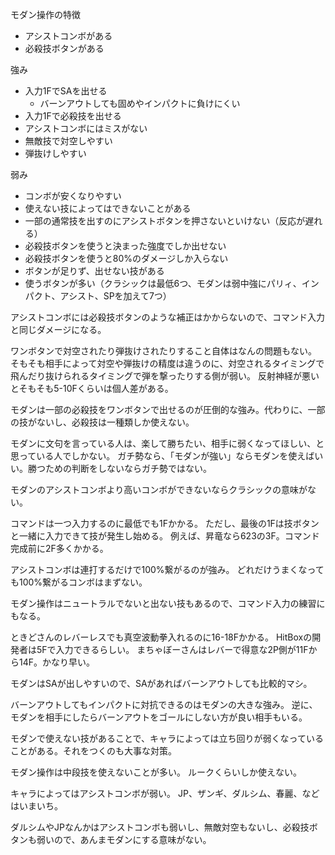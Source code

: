 モダン操作の特徴

- アシストコンボがある
- 必殺技ボタンがある

強み

- 入力1FでSAを出せる
  - バーンアウトしても固めやインパクトに負けにくい
- 入力1Fで必殺技を出せる
- アシストコンボにはミスがない
- 無敵技で対空しやすい
- 弾抜けしやすい

弱み

- コンボが安くなりやすい
- 使えない技によってはできないことがある
- 一部の通常技を出すのにアシストボタンを押さないといけない（反応が遅れる）
- 必殺技ボタンを使うと決まった強度でしか出せない
- 必殺技ボタンを使うと80%のダメージしか入らない
- ボタンが足りず、出せない技がある
- 使うボタンが多い（クラシックは最低6つ、モダンは弱中強にパリィ、インパクト、アシスト、SPを加えて7つ）

アシストコンボには必殺技ボタンのような補正はかからないので、コマンド入力と同じダメージになる。

ワンボタンで対空されたり弾抜けされたりすること自体はなんの問題もない。
そもそも相手によって対空や弾抜けの精度は違うのに、対空されるタイミングで飛んだり抜けられるタイミングで弾を撃ったりする側が弱い。
反射神経が悪いとそもそも5-10Fくらいは個人差がある。

モダンは一部の必殺技をワンボタンで出せるのが圧倒的な強み。代わりに、一部の技がないし、必殺技は一種類しか使えない。

モダンに文句を言っている人は、楽して勝ちたい、相手に弱くなってほしい、と思っている人でしかない。
ガチ勢なら、「モダンが強い」ならモダンを使えばいい。勝つための判断をしないならガチ勢ではない。

モダンのアシストコンボより高いコンボができないならクラシックの意味がない。

コマンドは一つ入力するのに最低でも1Fかかる。
ただし、最後の1Fは技ボタンと一緒に入力できて技が発生し始める。
例えば、昇竜なら623の3F。コマンド完成前に2F多くかかる。

アシストコンボは連打するだけで100%繋がるのが強み。
どれだけうまくなっても100%繋がるコンボはまずない。

モダン操作はニュートラルでないと出ない技もあるので、コマンド入力の練習にもなる。

ときどさんのレバーレスでも真空波動拳入れるのに16-18Fかかる。
HitBoxの開発者は5Fで入力できるらしい。
まちゃぼーさんはレバーで得意な2P側が11Fから14F。かなり早い。

モダンはSAが出しやすいので、SAがあればバーンアウトしても比較的マシ。

バーンアウトしてもインパクトに対抗できるのはモダンの大きな強み。
逆に、モダンを相手にしたらバーンアウトをゴールにしない方が良い相手もいる。

モダンで使えない技があることで、キャラによっては立ち回りが弱くなっていることがある。それをつくのも大事な対策。

モダン操作は中段技を使えないことが多い。
ルークくらいしか使えない。

キャラによってはアシストコンボが弱い。
JP、ザンギ、ダルシム、春麗、などはいまいち。

ダルシムやJPなんかはアシストコンボも弱いし、無敵対空もないし、必殺技ボタンも弱いので、あんまモダンにする意味がない。
